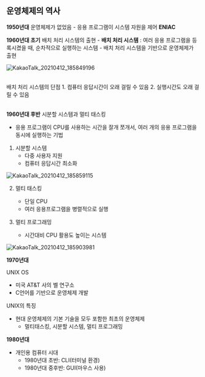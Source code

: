 ## 운영체제의 역사

**1950년대**
운영체제가 없었음
    - 응용 프로그램이 시스템 자원을 제어
**ENIAC**

**1960년대 초기**
배치 처리 시스템의 출현
    - **배치 처리 시스템** : 여러 응용 프로그램을 등록시켰을 때, 순차적으로 실행하는 시스템
    - 배치 처리 시스템을 기반으로 운영체제가 출현

![KakaoTalk_20210412_185849196](https://user-images.githubusercontent.com/76687078/114378047-4647bf80-9bc2-11eb-9985-f66750139e98.png)


<br>
배치 처리 시스템의 단점
1. 컴퓨터 응답시간이 오래 걸릴 수 있음
2. 실행시간도 오래 걸릴 수 있음
<br><br>

**1960년대 후반**
시분할 시스템과 멀티 태스킹
- 응용 프로그램이 CPU를 사용하는 시간을 잘개 쪼개서, 여러 개의 응용 프로그램을 동시에 실행하는 기법

1. 시분할 시스템
    - 다중 사용자 지원
    - 컴퓨터 응답시간 최소화

![KakaoTalk_20210412_185859115](https://user-images.githubusercontent.com/76687078/114378273-83ac4d00-9bc2-11eb-9dab-be440bedb25b.png)

2. 멀티 태스킹
    - 단일 CPU
    - 여러 응용프로그램을 병렬적으로 실행

3. 멀티 프로그래밍 
    - 시간대비 CPU 활용도 높이는 시스템

![KakaoTalk_20210412_185903981](https://user-images.githubusercontent.com/76687078/114378387-9d4d9480-9bc2-11eb-857a-b517ed3f75b8.png)

**1970년대**

UNIX OS
- 미국 AT&T 사의 벨 연구소
- C언어를 기반으로 운영체제 개발

UNIX의 특징
- 현대 운영체제의 기본 기술을 모두 포함한 최초의 운영체제
    - 멀티태스킹, 시분할 시스템, 멀티 프로그래밍

**1980년대**

- 개인용 컴퓨터 시대
    - 1980년대 초반: CLI(터미널 환경)
    - 1980년대 중후반: GUI(마우스 사용)

